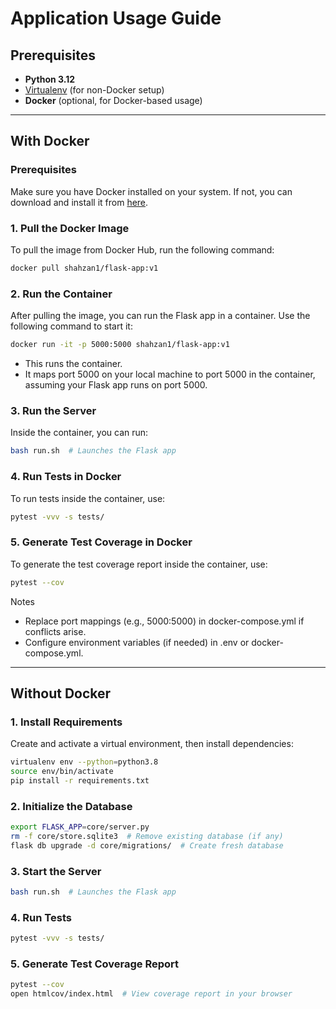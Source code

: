 # Application Usage Guide

## Prerequisites
- **Python 3.12**
- [Virtualenv](https://virtualenv.pypa.io/) (for non-Docker setup)
- **Docker** (optional, for Docker-based usage)

---
## With Docker

### Prerequisites

Make sure you have Docker installed on your system. If not, you can download and install it from [here](https://www.docker.com/get-started).

### 1. Pull the Docker Image
To pull the image from Docker Hub, run the following command:
```bash
docker pull shahzan1/flask-app:v1
```

### 2. Run the Container
After pulling the image, you can run the Flask app in a container. Use the following command to start it:
```bash
docker run -it -p 5000:5000 shahzan1/flask-app:v1
```
* This runs the container.
* It maps port 5000 on your local machine to port 5000 in the container, assuming your Flask app runs on port 5000.


### 3. Run the Server
Inside the container, you can run:
```bash
bash run.sh  # Launches the Flask app
```
### 4. Run Tests in Docker
To run tests inside the container, use:
```bash
pytest -vvv -s tests/
```

### 5. Generate Test Coverage in Docker
To generate the test coverage report inside the container, use:
```bash
pytest --cov
```


Notes
* Replace port mappings (e.g., 5000:5000) in docker-compose.yml if conflicts arise.
* Configure environment variables (if needed) in .env or docker-compose.yml.
















---

## Without Docker

### 1. Install Requirements
Create and activate a virtual environment, then install dependencies:
```bash
virtualenv env --python=python3.8
source env/bin/activate
pip install -r requirements.txt
```

### 2. Initialize the Database
```bash
export FLASK_APP=core/server.py
rm -f core/store.sqlite3  # Remove existing database (if any)
flask db upgrade -d core/migrations/  # Create fresh database
```
### 3. Start the Server
```bash
bash run.sh  # Launches the Flask app
```

### 4. Run Tests
```bash
pytest -vvv -s tests/
```
### 5. Generate Test Coverage Report
```bash
pytest --cov
open htmlcov/index.html  # View coverage report in your browser
```


















